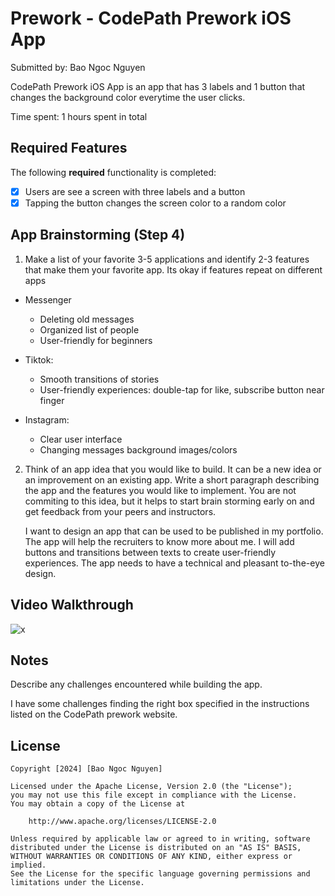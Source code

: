 # Prework - CodePath Prework iOS App

Submitted by: Bao Ngoc Nguyen

CodePath Prework iOS App is an app that has 3 labels and 1 button that changes the background color everytime the user clicks.

Time spent: 1 hours spent in total

## Required Features

The following **required** functionality is completed:

- [x] Users are see a screen with three labels and a button
- [x] Tapping the button changes the screen color to a random color
 
## App Brainstorming (Step 4)

1. Make a list of your favorite 3-5 applications and identify 2-3 features that make them your favorite app. Its okay if features repeat on different apps

- Messenger
    + Deleting old messages
    + Organized list of people
    + User-friendly for beginners 

- Tiktok: 
    + Smooth transitions of stories
    + User-friendly experiences: double-tap for like, subscribe button near finger
    
- Instagram: 
    + Clear user interface
    + Changing messages background images/colors

2. Think of an app idea that you would like to build. It can be a new idea or an improvement on an existing app. Write a short paragraph describing the app and the features you would like to implement. You are not commiting to this idea, but it helps to start brain storming early on and get feedback from your peers and instructors.

    I want to design an app that can be used to be published in my portfolio. The app will help the recruiters to know more about me. I will add buttons and transitions between texts to create user-friendly experiences. The app needs to have a technical and pleasant to-the-eye design.
    
## Video Walkthrough

![x](https://www.loom.com/share/8c0f1b4eb3194566b9f32d7250461a99?sid=50e7e701-7ac4-436b-8ae9-933dd4de297a)

## Notes

Describe any challenges encountered while building the app.

I have some challenges finding the right box specified in the instructions listed on the CodePath prework website.

## License

    Copyright [2024] [Bao Ngoc Nguyen]

    Licensed under the Apache License, Version 2.0 (the "License");
    you may not use this file except in compliance with the License.
    You may obtain a copy of the License at

        http://www.apache.org/licenses/LICENSE-2.0

    Unless required by applicable law or agreed to in writing, software
    distributed under the License is distributed on an "AS IS" BASIS,
    WITHOUT WARRANTIES OR CONDITIONS OF ANY KIND, either express or implied.
    See the License for the specific language governing permissions and
    limitations under the License.
